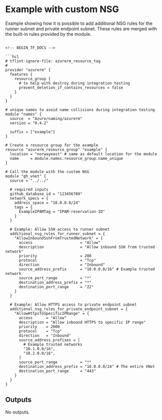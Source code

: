 # Example with custom NSG

Example showing how it is possible to add additional NSG rules for the runner subnet and private endpoint subnet. These rules are merged with the built-in rules provided by the module.

```hcl

<!-- BEGIN_TF_DOCS -->

```hcl
# tflint-ignore-file: azurerm_resource_tag
#
provider "azurerm" {
  features {
    resource_group {
      # to help with destroy during integration testing
      prevent_deletion_if_contains_resources = false
    }
  }
}

# unique names to avoid name collisions during integration testing
module "names" {
  source  = "Azure/naming/azurerm"
  version = "0.4.2"

  suffix = ["example"]
}

# Create a resource group for the example
resource "azurerm_resource_group" "example" {
  location = "norwayeast" # same as default location for the module
  name     = module.names.resource_group.name_unique
}

# Call the module with the custom NSG
module "gh_vnet" {
  source = "../../"

  # required inputs
  github_database_id = "123456789"
  network_specs = {
    address_space = "10.0.0.0/24"
    tags = {
      ExampleIPAMTag = "IPAM-reservation-ID"
    }
  }

  # Example: Allow SSH access to runner subnet
  additional_nsg_rules_for_runner_subnet = {
    "AllowInboundSshFromTrustedNetwork" = {
      access                     = "Allow"
      description                = "Allow inbound SSH from trusted network"
      priority                   = 200
      protocol                   = "Tcp"
      direction                  = "Inbound"
      source_address_prefix      = "10.0.0.0/16" # Example trusted network
      source_port_range          = "*"
      destination_address_prefix = "*"
      destination_port_range     = "22"
    }
  }

  # Example: Allow HTTPS access to private endpoint subnet
  additional_nsg_rules_for_private_endpoint_subnet = {
    "AllowHttpsToSpecificIPRange" = {
      access      = "Allow"
      description = "Allow inbound HTTPS to specific IP range"
      priority    = 2000
      protocol    = "Tcp"
      direction   = "Inbound"
      source_address_prefixes = [
        # Example trusted networks
        "10.1.0.0/16",
        "10.2.0.0/16",
      ]
      source_port_range          = "*"
      destination_address_prefix = "10.0.0.0/24" # The entire VNet
      destination_port_range     = "443"
    }
  }
}
```

## Outputs

No outputs.
<!-- END_TF_DOCS -->